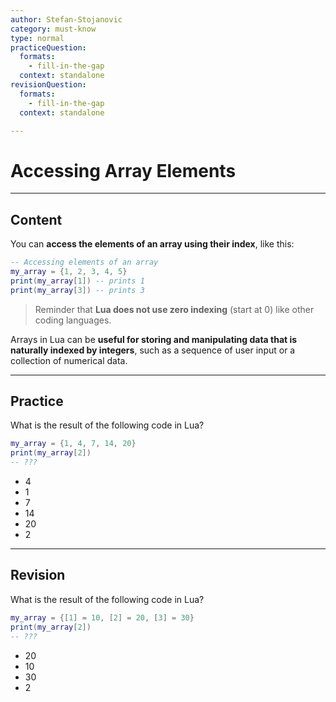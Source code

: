 ```yaml
---
author: Stefan-Stojanovic
category: must-know
type: normal
practiceQuestion:
  formats:
    - fill-in-the-gap
  context: standalone
revisionQuestion:
  formats:
    - fill-in-the-gap
  context: standalone

---
```


# Accessing Array Elements

---
## Content

You can **access the elements of an array using their index**, like this:

```lua
-- Accessing elements of an array
my_array = {1, 2, 3, 4, 5}
print(my_array[1]) -- prints 1
print(my_array[3]) -- prints 3
```

> Reminder that **Lua does not use zero indexing** (start at 0) like other coding languages.

Arrays in Lua can be **useful for storing and manipulating data that is naturally indexed by integers**, such as a sequence of user input or a collection of numerical data.

---

## Practice

What is the result of the following code in Lua?

```lua
my_array = {1, 4, 7, 14, 20}
print(my_array[2])
-- ???
```

- 4
- 1
- 7
- 14
- 20
- 2

---

## Revision

What is the result of the following code in Lua?

```lua
my_array = {[1] = 10, [2] = 20, [3] = 30}
print(my_array[2])
-- ???
```

- 20
- 10
- 30
- 2